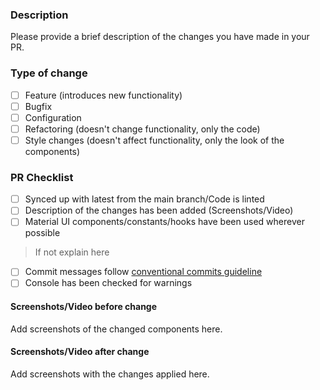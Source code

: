 ### Description

Please provide a brief description of the changes you have made in your PR.

### Type of change

- [ ] Feature (introduces new functionality)
- [ ] Bugfix
- [ ] Configuration
- [ ] Refactoring (doesn't change functionality, only the code)
- [ ] Style changes (doesn't affect functionality, only the look of the components)

### PR Checklist

- [ ] Synced up with latest from the main branch/Code is linted
- [ ] Description of the changes has been added (Screenshots/Video)
- [ ] Material UI components/constants/hooks have been used wherever possible

> If not explain here

- [ ] Commit messages follow [conventional commits guideline](https://www.conventionalcommits.org/en/v1.0.0-beta.4/#summary)
- [ ] Console has been checked for warnings

#### Screenshots/Video before change

Add screenshots of the changed components here.

#### Screenshots/Video after change

Add screenshots with the changes applied here.
